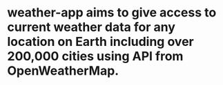 # weather-app aims to give access to current weather data for any location on Earth including over 200,000 cities using API from OpenWeatherMap.
